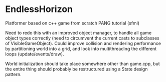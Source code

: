 EndlessHorizon
==============

Platformer based on c++ game from scratch PANG tutorial (sfml)

Need to redo this with an improved object manager, to handle all game object types
correctly (need to circumvent the current casts to subclasses of VisibleGameObject).
Could improve collision and rendering performance by partitioning world into a grid,
and look into multithreading the different loops (update/events/draw).

World initialization should take place somewhere other than game.cpp, but the entire
thing should probably be restructured using a State design pattern.
